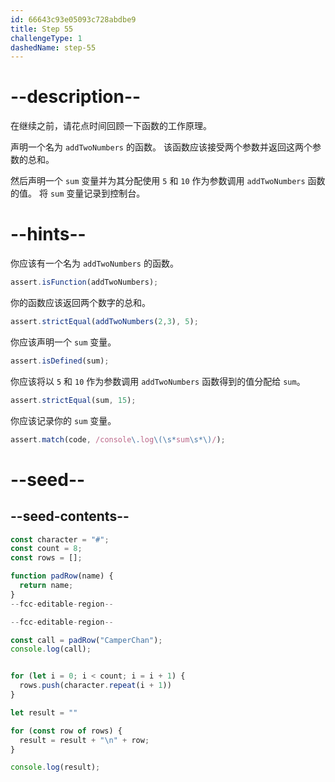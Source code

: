 ```yaml
---
id: 66643c93e05093c728abdbe9
title: Step 55
challengeType: 1
dashedName: step-55
---
```


# --description--

在继续之前，请花点时间回顾一下函数的工作原理。

声明一个名为 `addTwoNumbers` 的函数。 该函数应该接受两个参数并返回这两个参数的总和。

然后声明一个 `sum` 变量并为其分配使用 `5` 和 `10` 作为参数调用 `addTwoNumbers` 函数的值。 将 `sum` 变量记录到控制台。


# --hints--

你应该有一个名为 `addTwoNumbers` 的函数。

```js
assert.isFunction(addTwoNumbers);
```

你的函数应该返回两个数字的总和。

```js
assert.strictEqual(addTwoNumbers(2,3), 5);
```

你应该声明一个 `sum` 变量。

```js
assert.isDefined(sum);
```

你应该将以 `5` 和 `10` 作为参数调用 `addTwoNumbers` 函数得到的值分配给 `sum`。

```js
assert.strictEqual(sum, 15);
```

你应该记录你的 `sum` 变量。

```js
assert.match(code, /console\.log\(\s*sum\s*\)/);
```

# --seed--

## --seed-contents--

```js
const character = "#";
const count = 8;
const rows = [];

function padRow(name) {
  return name;
}
--fcc-editable-region--

--fcc-editable-region--

const call = padRow("CamperChan");
console.log(call);


for (let i = 0; i < count; i = i + 1) {
  rows.push(character.repeat(i + 1))
}

let result = ""

for (const row of rows) {
  result = result + "\n" + row;
}

console.log(result);
```
